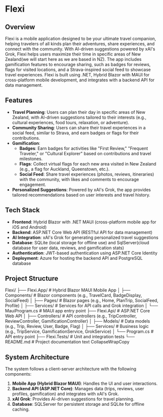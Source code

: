 # Flexi 
## Overview
Flexi is a mobile application designed to be your ultimate travel companion, helping travelers of all kinds plan their adventures, share experiences, and connect with the community. With AI-driven suggestions powered by xAI's Grok, Flexi helps users maximize their time in specific areas of New Zealand(we will start here as we are based in NZ). The app includes gamification features to encourage sharing, such as badges for reviews, flags for visited locations, and a Strava-inspired social feed to showcase travel experiences. Flexi is built using .NET, Hybrid Blazor with MAUI for cross-platform mobile development, and integrates with a backend API for data management.

## Features
- **Travel Planning**: Users can plan their day in specific areas of New Zealand, with AI-driven suggestions tailored to their interests (e.g., cultural experiences, food tours, relaxation, or adventure).
- **Community Sharing**: Users can share their travel experiences in a social feed, similar to Strava, and earn badges or flags for their contributions.
- **Gamification**:
  - **Badges**: Earn badges for activities like "First Review," "Frequent Traveler," or "Cultural Explorer" based on contributions and travel milestones.
  - **Flags**: Collect virtual flags for each new area visited in New Zealand (e.g., a flag for Auckland, Queenstown, etc.).
  - **Social Feed**: Share travel experiences (photos, reviews, itineraries) with the community, with likes and comments to encourage engagement.
- **Personalized Suggestions**: Powered by xAI's Grok, the app provides tailored recommendations based on user interests and travel history.

## Tech Stack
- **Frontend**: Hybrid Blazor with .NET MAUI (cross-platform mobile app for iOS and Android)
- **Backend**: ASP.NET Core Web API (RESTful API for data management)
- **AI Integration**: xAI's Grok for generating personalized travel suggestions
- **Database**: SQLite (local storage for offline use) and SqlServer(cloud database for user data, reviews, and gamification stats)
- **Authentication**: JWT-based authentication using ASP.NET Core Identity
- **Deployment**: Azure for hosting the backend API and PostgreSQL database

## Project Structure
Flexi/ ├── Flexi.App/ # Hybrid Blazor MAUI Mobile App │ ├── Components/ # Blazor components (e.g., TravelCard, BadgeDisplay, SocialFeed) │ ├── Pages/ # Blazor pages (e.g., Home, PlanTrip, SocialFeed, Profile) │ ├── Services/ # Services for API calls and Grok integration │ └── MauiProgram.cs # MAUI app entry point ├── Flexi.Api/ # ASP.NET Core Web API │ ├── Controllers/ # API controllers (e.g., TripController, ReviewController, GamificationController) │ ├── Models/ # Data models (e.g., Trip, Review, User, Badge, Flag) │ ├── Services/ # Business logic (e.g., TripService, GamificationService, GrokService) │ └── Program.cs # API entry point ├── Flexi.Tests/ # Unit and integration tests └── README.md # Project documentation
text
CollapseWrapCopy

## System Architecture
The system follows a client-server architecture with the following components:
1. **Mobile App (Hybrid Blazor MAUI)**: Handles the UI and user interactions.
2. **Backend API (ASP.NET Core)**: Manages data (trips, reviews, user profiles, gamification) and integrates with xAI's Grok.
3. **xAI Grok**: Provides AI-driven suggestions for travel planning.
4. **Database**: SQLServer for persistent storage and SQLite for offline caching.